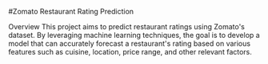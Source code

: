 #Zomato Restaurant Rating Prediction

Overview
This project aims to predict restaurant ratings using Zomato's dataset. By leveraging machine learning techniques, the goal is to develop a model that can accurately forecast a restaurant's rating based on various features such as cuisine, location, price range, and other relevant factors.
